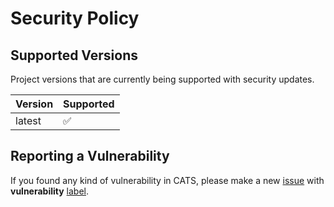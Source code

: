 # Security Policy

## Supported Versions

Project versions that are currently being supported with security updates.

| Version | Supported          |
| ------- | ------------------ |
| latest  | :white_check_mark: |

## Reporting a Vulnerability

If you found any kind of vulnerability in CATS, please make a new [issue](https://github.com/ezralazuardy/cats/issues) with **vulnerability** [label](https://github.com/ezralazuardy/cats/labels).
